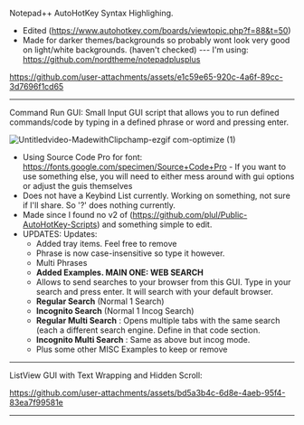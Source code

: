 Notepad++ AutoHotKey Syntax Highlighing.
- Edited (https://www.autohotkey.com/boards/viewtopic.php?f=88&t=50)
- Made for darker themes/backgrounds so probably wont look very good on light/white backgrounds. (haven't checked) 
--- I'm using: https://github.com/nordtheme/notepadplusplus

https://github.com/user-attachments/assets/e1c59e65-920c-4a6f-89cc-3d7696f1cd65

___________________________________________________________________________________________________________
Command Run GUI:
Small Input GUI script that allows you to run defined commands/code by typing in a defined phrase or word and pressing enter.

![Untitledvideo-MadewithClipchamp-ezgif com-optimize (1)](https://github.com/user-attachments/assets/fce837e7-0fa5-412d-8f38-7371ec79bd76)

- Using Source Code Pro for font: https://fonts.google.com/specimen/Source+Code+Pro - If you want to use something else, you will need to either mess around with gui options or adjust the guis themselves
- Does not have a Keybind List currently. Working on something, not sure if I'll share. So '?' does nothing currently.
- Made since I found no v2 of (https://github.com/plul/Public-AutoHotKey-Scripts) and something simple to edit.
- UPDATES: Updates: 
  - Added tray items. Feel  free to remove
  - Phrase is now case-insensitive so type it however.
  - Multi Phrases
  - **Added Examples. MAIN ONE: WEB SEARCH**
  - Allows to send searches to your browser from this GUI. Type in your search and press enter. It will search with your default browser.
  - **Regular Search** (Normal 1 Search)
  - **Incognito Search** (Normal 1 Incog Search)
  - **Regular Multi Search** : Opens multiple tabs with the same search (each a different search engine. Define in that code section.
  - **Incognito Multi Search** : Same as above but incog mode. 
  - Plus some other MISC Examples to keep or remove
___________________________________________________________________________________________________________
ListView GUI with Text Wrapping and Hidden Scroll: 

https://github.com/user-attachments/assets/bd5a3b4c-6d8e-4aeb-95f4-83ea7f99581e
___________________________________________________________________________________________________________


